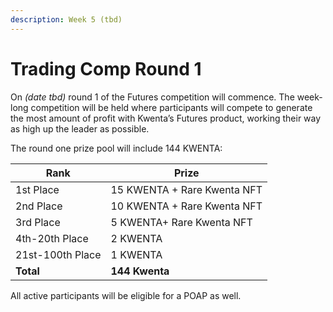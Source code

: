 ```yaml
---
description: Week 5 (tbd)
---
```


# Trading Comp Round 1

On _(date tbd)_ round 1 of the Futures competition will commence. The week-long competition will be held where participants will compete to generate the most amount of profit with Kwenta’s Futures product, working their way as high up the leader as possible.

The round one prize pool will include 144 KWENTA:

| Rank             | Prize                       |
| ---------------- | --------------------------- |
| 1st Place        | 15 KWENTA + Rare Kwenta NFT |
| 2nd Place        | 10 KWENTA + Rare Kwenta NFT |
| 3rd Place        | 5 KWENTA+ Rare Kwenta NFT   |
| 4th-20th Place   | 2 KWENTA                    |
| 21st-100th Place | 1 KWENTA                    |
| **Total**        | **144 Kwenta**              |

All active participants will be eligible for a POAP as well.
